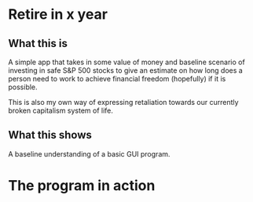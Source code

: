 # Retire in x year

## What this is
A simple app that takes in some value of money and baseline scenario of investing in safe S&P 500 stocks to give an estimate on how long does a person need to work to achieve financial freedom (hopefully) if it is possible.

This is also my own way of expressing retaliation towards our currently broken capitalism system of life.

## What this shows
A baseline understanding of a basic GUI program.


# The program in action
